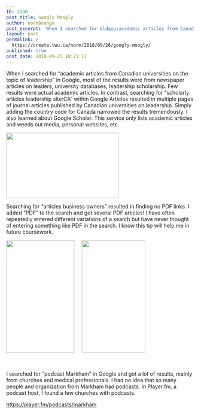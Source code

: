 ```yaml
---
ID: 2540
post_title: Googly Moogly
author: normbeange
post_excerpt: 'When I searched for &ldquo;academic articles from Canadian universities on the topic of leadership&rdquo; in Google, most of the results were from newspaper articles on leaders, university databases, leadership scholarship. Few results were actual academic articles. In contrast, searching for &ldquo;scholarly articles leadership site:CA&rdquo; within Google Articles resulted in multiple pages of journal articles published &hellip; <p><a href="https://create.twu.ca/norm/2018/09/26/googly-moogly/">Continue reading<span> "Googly Moogly"</span></a></p>'
layout: post
permalink: >
  https://create.twu.ca/norm/2018/09/26/googly-moogly/
published: true
post_date: 2018-09-25 18:21:17
---
```

When I searched for “academic articles from Canadian universities on the topic of leadership” in Google, most of the results were from newspaper articles on leaders, university databases, leadership scholarship. Few results were actual academic articles. In contrast, searching for “scholarly articles leadership site:CA” within Google Articles resulted in multiple pages of journal articles published by Canadian universities on leadership. Simply adding the country code for Canada narrowed the results tremendously. I also learned about Google Scholar. This service only lists academic articles and weeds out media, personal websites, etc.

<img class="alignnone size-medium wp-image-18" src="http://create.twu.ca/norm/files/2018/09/Screen-Shot-2018-09-25-at-9.20.22-PM-300x174.png" alt="" width="300" height="174" srcset="https://create.twu.ca/norm/files/2018/09/Screen-Shot-2018-09-25-at-9.20.22-PM-300x174.png 300w, https://create.twu.ca/norm/files/2018/09/Screen-Shot-2018-09-25-at-9.20.22-PM-768x447.png 768w, https://create.twu.ca/norm/files/2018/09/Screen-Shot-2018-09-25-at-9.20.22-PM-1024x596.png 1024w" sizes="(max-width: 300px) 100vw, 300px" />

Searching for “articles business owners” resulted in finding no PDF links. I added “PDF” to the search and got several PDF articles! I have often repeatedly entered different variations of a search but have never thought of entering something like PDF in the search. I know this tip will help me in future coursework.

<img class="alignnone size-medium wp-image-17" src="http://create.twu.ca/norm/files/2018/09/Screen-Shot-2018-09-25-at-7.29.33-PM-182x300.png" alt="" width="182" height="300" srcset="https://create.twu.ca/norm/files/2018/09/Screen-Shot-2018-09-25-at-7.29.33-PM-182x300.png 182w, https://create.twu.ca/norm/files/2018/09/Screen-Shot-2018-09-25-at-7.29.33-PM-768x1269.png 768w, https://create.twu.ca/norm/files/2018/09/Screen-Shot-2018-09-25-at-7.29.33-PM-620x1024.png 620w" sizes="(max-width: 182px) 100vw, 182px" />     <img class="alignnone size-medium wp-image-16" src="http://create.twu.ca/norm/files/2018/09/Screen-Shot-2018-09-25-at-9.13.16-PM-170x300.png" alt="" width="170" height="300" srcset="https://create.twu.ca/norm/files/2018/09/Screen-Shot-2018-09-25-at-9.13.16-PM-170x300.png 170w, https://create.twu.ca/norm/files/2018/09/Screen-Shot-2018-09-25-at-9.13.16-PM-768x1357.png 768w, https://create.twu.ca/norm/files/2018/09/Screen-Shot-2018-09-25-at-9.13.16-PM-580x1024.png 580w" sizes="(max-width: 170px) 100vw, 170px" />

&nbsp;

I searched for “podcast Markham” in Google and got a lot of results, mainly from churches and medical professionals. I had no idea that so many people and organization from Markham had podcasts. In Player.fm, a podcast host, I found a few churches with podcasts.

<a href="https://player.fm/podcasts/markham">https://player.fm/podcasts/markham</a>

&nbsp;

&nbsp;